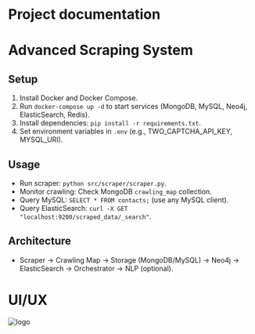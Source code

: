# Project documentation
# Advanced Scraping System

## Setup
1. Install Docker and Docker Compose.
2. Run `docker-compose up -d` to start services (MongoDB, MySQL, Neo4j, ElasticSearch, Redis).
3. Install dependencies: `pip install -r requirements.txt`.
4. Set environment variables in `.env` (e.g., TWO_CAPTCHA_API_KEY, MYSQL_URI).

## Usage
- Run scraper: `python src/scraper/scraper.py`.
- Monitor crawling: Check MongoDB `crawling_map` collection.
- Query MySQL: `SELECT * FROM contacts;` (use any MySQL client).
- Query ElasticSearch: `curl -X GET "localhost:9200/scraped_data/_search"`.

## Architecture
- Scraper → Crawling Map → Storage (MongoDB/MySQL) → Neo4j → ElasticSearch → Orchestrator → NLP (optional).

# UI/UX
![logo](Screenshot (276))
